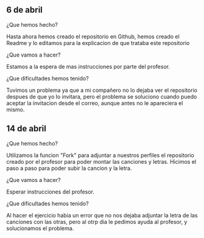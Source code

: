 ## 6 de abril

¿Que hemos hecho?

Hasta ahora hemos creado el repositorio en Github, hemos creado el Readme y lo editamos para la explicacion de que trataba este repositorio

¿Que vamos a hacer?

Estamos a la espera de mas instrucciones por parte del profesor.

¿Que dificultades hemos tenido?

Tuvimos un problema ya que a mi compañero no lo dejaba ver el repositorio despues de que yo lo invitara, pero el problema se soluciono cuando puedo aceptar la invitacion desde el correo, aunque antes no le apareciera el mismo.

## 14 de abril

¿Que hemos hecho?

Utilizamos la funcion "Fork" para adjuntar a nuestros perfiles el repositorio creado por el profesor para poder montar las canciones y letras.
Hicimos el paso a paso para poder subir la cancion y la letra.

¿Que vamos a hacer?

Esperar instrucciones del profesor.

¿Que dificultades hemos tenido?

Al hacer el ejercicio habia un error que no nos dejaba adjuntar la letra de las canciones con las otras, pero al otrp dia le pedimos ayuda al profesor, y solucionamos el problema.
